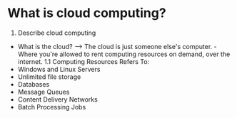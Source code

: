 # What is cloud computing?
1. Describe cloud computing
- What is the cloud? --> The cloud is just someone else's computer. - Where you're allowed to rent computing resources on demand, over the internet.
1.1 Computing Resources Refers To:
 - Windows and Linux Servers
 - Unlimited file storage
 - Databases
 - Message Queues
 - Content Delivery Networks
 - Batch Processing Jobs